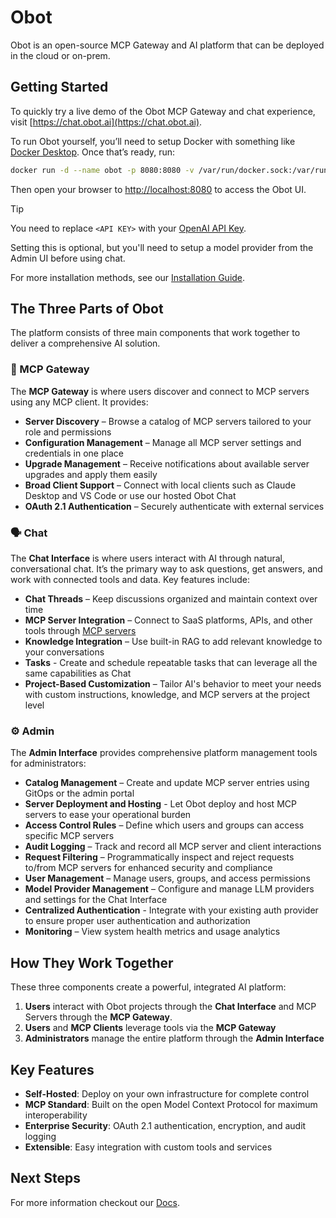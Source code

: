 # Obot

Obot is an open-source MCP Gateway and AI platform that can be deployed in the cloud or on-prem.

## Getting Started

To quickly try a live demo of the Obot MCP Gateway and chat experience, visit [https://chat.obot.ai](https://chat.obot.ai).

To run Obot yourself, you’ll need to setup Docker with something like [Docker Desktop](https://docs.docker.com/get-started/introduction/get-docker-desktop/). Once that’s ready, run:
```bash
docker run -d --name obot -p 8080:8080 -v /var/run/docker.sock:/var/run/docker.sock -e OPENAI_API_KEY=<API KEY> ghcr.io/obot-platform/obot:latest
```

Then open your browser to [http://localhost:8080](http://localhost:8080) to access the Obot UI.

> [!TIP]
> You need to replace `<API KEY>` with your [OpenAI API Key](https://platform.openai.com/api-keys).
>
> Setting this is optional, but you'll need to setup a model provider from the Admin UI before using chat.

For more installation methods, see our [Installation Guide](https://docs.obot.ai/installation/general).

## The Three Parts of Obot
The platform consists of three main components that work together to deliver a comprehensive AI solution.

### 🔌 MCP Gateway
The **MCP Gateway** is where users discover and connect to MCP servers using any MCP client. It provides:

- **Server Discovery** – Browse a catalog of MCP servers tailored to your role and permissions
- **Configuration Management** – Manage all MCP server settings and credentials in one place
- **Upgrade Management** – Receive notifications about available server upgrades and apply them easily
- **Broad Client Support** – Connect with local clients such as Claude Desktop and VS Code or use our hosted Obot Chat
- **OAuth 2.1 Authentication** – Securely authenticate with external services

### 🗣️ Chat
The **Chat Interface** is where users interact with AI through natural, conversational chat. It’s the primary way to ask questions, get answers, and work with connected tools and data. Key features include:

- **Chat Threads** – Keep discussions organized and maintain context over time
- **MCP Server Integration** – Connect to SaaS platforms, APIs, and other tools through [MCP servers](https://modelcontextprotocol.io)
- **Knowledge Integration** – Use built-in RAG to add relevant knowledge to your conversations
- **Tasks** - Create and schedule repeatable tasks that can leverage all the same capabilities as Chat
- **Project-Based Customization** – Tailor AI's behavior to meet your needs with custom instructions, knowledge, and MCP servers at the project level

### ⚙️ Admin
The **Admin Interface** provides comprehensive platform management tools for administrators:

- **Catalog Management** – Create and update MCP server entries using GitOps or the admin portal
- **Server Deployment and Hosting** - Let Obot deploy and host MCP servers to ease your operational burden
- **Access Control Rules** – Define which users and groups can access specific MCP servers
- **Audit Logging** – Track and record all MCP server and client interactions
- **Request Filtering** – Programmatically inspect and reject requests to/from MCP servers for enhanced security and compliance
- **User Management** – Manage users, groups, and access permissions
- **Model Provider Management** – Configure and manage LLM providers and settings for the Chat Interface
- **Centralized Authentication** - Integrate with your existing auth provider to ensure proper user authentication and authorization
- **Monitoring** – View system health metrics and usage analytics

## How They Work Together

These three components create a powerful, integrated AI platform:

1. **Users** interact with Obot projects through the **Chat Interface** and MCP Servers through the **MCP Gateway**.
2. **Users** and **MCP Clients** leverage tools via the **MCP Gateway**
3. **Administrators** manage the entire platform through the **Admin Interface**

## Key Features

- **Self-Hosted**: Deploy on your own infrastructure for complete control
- **MCP Standard**: Built on the open Model Context Protocol for maximum interoperability
- **Enterprise Security**: OAuth 2.1 authentication, encryption, and audit logging
- **Extensible**: Easy integration with custom tools and services

## Next Steps

For more information checkout our [Docs](https://docs.obot.ai/).
